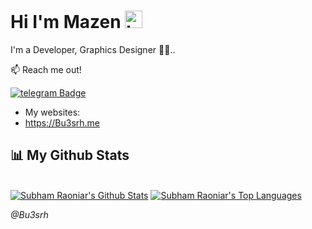 ## <h1>Hi I'm Mazen  <img src="https://user-images.githubusercontent.com/1303154/88677602-1635ba80-d120-11ea-84d8-d263ba5fc3c0.gif" width="28px" alt="hi"></h1>

I'm a Developer, Graphics Designer 📲🔭..

:mailbox: Reach me out!

[![telegram Badge](https://img.shields.io/badge/-@TweakPY-1ca0f1?style=flat&labelColor=1ca0f1&logo=telegram&logoColor=white)](https://t.me/Bu3srh)


- My websites:
- https://Bu3srh.me

## 📊 My Github Stats

  <br/>
    <a href="https://github.com/Bu3srh"><img alt="Subham Raoniar's Github Stats" src="https://github-readme-stats.vercel.app/api?username=Bu3srh&theme=tokyonight&hide_border=true&bg_color=0D1117" /></a>
  <a href="https://github.com/Bu3srh"><img alt="Subham Raoniar's Top Languages" src="https://github-readme-stats.vercel.app/api/top-langs/?username=Bu3srh&theme=react&hide_border=true&bg_color=0D1117" /></a>
  <br/>
  
 <i>@Bu3srh</i>
